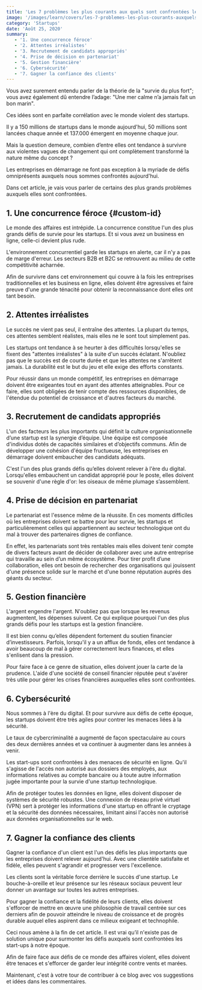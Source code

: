 ```yaml
---
title: 'Les 7 problèmes les plus courants aux quels sont confrontées les startups'
image: '/images/learn/covers/les-7-problemes-les-plus-courants-auxquels-sont-confrontees-les-startups.jpg'
category: 'Startups'
date: 'Août 25, 2020'
summary:
   - '1. Une concurrence féroce'
   - '2. Attentes irréalistes'
   - '3. Recrutement de candidats appropriés'
   - '4. Prise de décision en partenariat'
   - '5. Gestion financière'
   - '6. Cybersécurité'
   - '7. Gagner la confiance des clients'
---
```


Vous avez surement entendu parler de la théorie de la "survie du plus fort"; vous avez également dû entendre l’adage: "Une mer calme n’a jamais fait un bon marin".

Ces idées sont en parfaite corrélation avec le monde violent des startups.

Il y a 150 millions de startups dans le monde aujourd'hui, 50 millions sont lancées chaque année et 137.000 émergent en moyenne chaque jour. 

Mais la question demeure, combien d’entre elles ont tendance à survivre aux violentes vagues de changement qui ont complètement transformé la nature même du concept ?

Les entreprises en démarrage ne font pas exception à la myriade de défis omniprésents auxquels nous sommes confrontés aujourd'hui.

Dans cet article, je vais vous parler de certains des plus grands problèmes auxquels elles sont confrontées.

## 1. Une concurrence féroce {#custom-id}
Le monde des affaires est intrépide. La concurrence constitue l'un des plus grands défis de survie pour les startups.  Et si vous avez un business en ligne, celle-ci devient plus rude.

L'environnement concurrentiel garde les startups en alerte, car il n'y a pas de marge d'erreur. Les secteurs B2B et B2C se retrouvent au milieu de cette compétitivité acharnée.

Afin de survivre dans cet environnement qui couvre à la fois les entreprises traditionnelles et les business en ligne, elles doivent être agressives et faire preuve d'une grande ténacité pour obtenir la reconnaissance dont elles ont tant besoin.

## 2. Attentes irréalistes
Le succès ne vient pas seul, il entraîne des attentes. La plupart du temps, ces attentes semblent réalistes, mais elles ne le sont tout simplement pas.

Les startups ont tendance à se heurter à des difficultés lorsqu'elles se fixent des "attentes irréalistes" à la suite d'un succès éclatant. N'oubliez pas que le succès est de courte durée et que les attentes ne s'arrêtent jamais. La durabilité est le but du jeu et elle exige des efforts constants.

Pour réussir dans un monde compétitif, les entreprises en démarrage doivent être exigeantes tout en ayant des attentes atteignables. Pour ce faire, elles sont obligées de tenir compte des ressources disponibles, de l'étendue du potentiel de croissance et d'autres facteurs du marché.

## 3. Recrutement de candidats appropriés
L'un des facteurs les plus importants qui définit la culture organisationnelle d’une startup est la synergie d’équipe. Une équipe est composée d'individus dotés de capacités similaires et d’objectifs communs. Afin de développer une cohésion d'équipe fructueuse, les entreprises en démarrage doivent embaucher des candidats adéquats.

C'est l'un des plus grands défis qu’elles doivent relever à l'ère du digital. Lorsqu'elles embauchent un candidat approprié pour le poste, elles doivent se souvenir d'une règle d'or: les oiseaux de même plumage s’assemblent.

## 4. Prise de décision en partenariat
Le partenariat est l'essence même de la réussite. En ces moments difficiles où les entreprises doivent se battre pour leur survie, les startups et particulièrement celles qui appartiennent au secteur technologique ont du mal à trouver des partenaires dignes de confiance.

En effet, les partenariats sont très rentables mais elles doivent tenir compte de divers facteurs avant de décider de collaborer avec une autre entreprise qui travaille au sein d’un même écosystème. Pour tirer profit d’une collaboration, elles ont besoin de rechercher des organisations qui jouissent d'une présence solide sur le marché et d'une bonne réputation auprès des géants du secteur.

## 5. Gestion financière
L'argent engendre l'argent. N'oubliez pas que lorsque les revenus augmentent, les dépenses suivent. Ce qui explique pourquoi l'un des plus grands défis pour les startups est la gestion financière.

Il est bien connu qu’elles dépendent fortement du soutien financier d’investisseurs. Parfois, lorsqu'il y a un afflux de fonds, elles ont tendance à avoir beaucoup de mal à gérer correctement leurs finances, et elles s'enlisent dans la pression.

Pour faire face à ce genre de situation, elles doivent jouer la carte de la prudence. L'aide d'une société de conseil financier réputée peut s'avérer très utile pour gérer les crises financières auxquelles elles sont confrontées. 

## 6. Cybersécurité
Nous sommes à l'ère du digital. Et pour survivre aux défis de cette époque, les startups doivent être très agiles pour contrer les menaces liées à la sécurité.

Le taux de cybercriminalité a augmenté de façon spectaculaire au cours des deux dernières années et va continuer à augmenter dans les années à venir.

Les start-ups sont confrontées à des menaces de sécurité en ligne. Qu'il s'agisse de l'accès non autorisé aux dossiers des employés, aux informations relatives au compte bancaire ou à toute autre information jugée importante pour la survie d'une startup technologique.

Afin de protéger toutes les données en ligne, elles doivent disposer de systèmes de sécurité robustes. Une connexion de réseau privé virtuel (VPN) sert à protéger les informations d'une startup en offrant le cryptage et la sécurité des données nécessaires, limitant ainsi l'accès non autorisé aux données organisationnelles sur le web.

## 7. Gagner la confiance des clients
Gagner la confiance d'un client est l'un des défis les plus importants que les entreprises doivent relever aujourd'hui. Avec une clientèle satisfaite et fidèle, elles peuvent s'agrandir et progresser vers l'excellence.

Les clients sont la véritable force derrière le succès d'une startup. Le bouche-à-oreille et leur présence sur les réseaux sociaux peuvent leur donner un avantage sur toutes les autres entreprises.

Pour gagner la confiance et la fidélité de leurs clients, elles doivent s'efforcer de mettre en œuvre une philosophie de travail centrée sur ces derniers afin de pouvoir atteindre le niveau de croissance et de progrès durable auquel elles aspirent dans ce milieux  exigeant et technophile.

Ceci nous amène à la fin de cet article. Il est vrai qu’il n'existe pas de solution unique pour surmonter les défis auxquels sont confrontées les start-ups à notre époque.

Afin de faire face aux défis de ce monde des affaires violent, elles doivent être tenaces et s'efforcer de garder leur intégrité contre vents et marées. 

Maintenant, c'est à votre tour de contribuer à ce blog avec vos suggestions et idées dans les commentaires.

